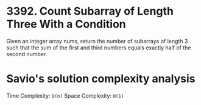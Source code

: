 # 3392. Count Subarray of Length Three With a Condition

Given an integer array nums, return the number of subarrays of length 3 such that the sum of the first and third numbers equals exactly half of the second number.

# Savio's solution complexity analysis

Time Complexity: `O(n)`
Space Complexity: `O(1)`
